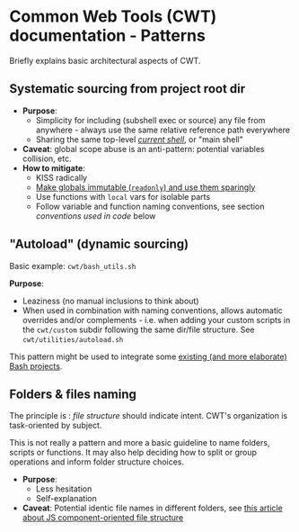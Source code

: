 # Common Web Tools (CWT) documentation - Patterns

Briefly explains basic architectural aspects of CWT.

## Systematic sourcing from project root dir

- **Purpose**:
    - Simplicity for including (subshell exec or source) any file from anywhere - always use the same relative reference path everywhere
    - Sharing the same top-level [*current shell*](http://wiki.bash-hackers.org/scripting/processtree), or "main shell"
- **Caveat**: global scope abuse is an anti-pattern: potential variables collision, etc.
- **How to mitigate**:
    - KISS radically
    - [Make globals immutable (`readonly`) and use them sparingly](http://www.kfirlavi.com/blog/2012/11/14/defensive-bash-programming/)
    - Use functions with `local` vars for isolable parts
    - Follow variable and function naming conventions, see section *conventions used in code* below

## "Autoload" (dynamic sourcing)

Basic example: `cwt/bash_utils.sh`

**Purpose**:

- Leaziness (no manual inclusions to think about)
- When used in combination with naming conventions, allows automatic overrides and/or complements - i.e. when adding your custom scripts in the `cwt/custom` subdir following the same dir/file structure. See `cwt/utilities/autoload.sh`

This pattern might be used to integrate some [existing (and more elaborate) Bash projects](https://github.com/awesome-lists/awesome-bash).

## Folders & files naming

The principle is : *file structure* should indicate intent. CWT's organization is task-oriented by subject.

This is not really a pattern and more a basic guideline to name folders, scripts or functions. It may also help deciding how to split or group operations and inform folder structure choices.

- **Purpose**:
    - Less hesitation
    - Self-explanation
- **Caveat**: Potential identic file names in different folders, see [this article about JS component-oriented file structure](https://hackernoon.com/the-100-correct-way-to-structure-a-react-app-or-why-theres-no-such-thing-3ede534ef1ed)

